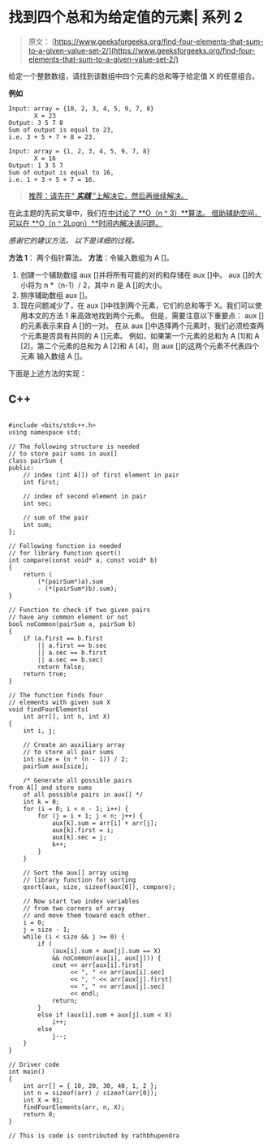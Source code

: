 # 找到四个总和为给定值的元素| 系列 2

> 原文： [https://www.geeksforgeeks.org/find-four-elements-that-sum-to-a-given-value-set-2/](https://www.geeksforgeeks.org/find-four-elements-that-sum-to-a-given-value-set-2/)

给定一个整数数组，请找到该数组中四个元素的总和等于给定值 X 的任意组合。

**例如**

```
Input: array = {10, 2, 3, 4, 5, 9, 7, 8} 
       X = 23 
Output: 3 5 7 8
Sum of output is equal to 23, 
i.e. 3 + 5 + 7 + 8 = 23.

Input: array = {1, 2, 3, 4, 5, 9, 7, 8}
       X = 16 
Output: 1 3 5 7
Sum of output is equal to 16, 
i.e. 1 + 3 + 5 + 7 = 16.

```

> [推荐：请先在“ ***实践*** ”上解决它，然后再继续解决。](https://practice.geeksforgeeks.org/problems/find-all-four-sum-numbers/0)

在此主题的先前文章中，我们在[中讨论了 **O（n ^ 3）**算法。 借助辅助空间，可以在 **O（n ^ 2Logn）**时间内解决该问题。](https://www.geeksforgeeks.org/find-four-numbers-with-sum-equal-to-given-sum/)

*感谢它的建议方法。 以下是详细的过程。*

**方法 1**： 两个指针算法。
**方法**：令输入数组为 A []。

1.  创建一个辅助数组 aux []并将所有可能的对的和存储在 aux []中。 aux []的大小将为 n *（n-1）/ 2，其中 n 是 A []的大小。
2.  排序辅助数组 aux []。
3.  现在问题减少了，在 aux []中找到两个元素，它们的总和等于 X。我们可以使用本文的方法 1 来高效地找到两个元素。 但是，需要注意以下重要点：
    aux []的元素表示来自 A []的一对。 在从 aux []中选择两个元素时，我们必须检查两个元素是否具有共同的 A []元素。 例如，如果第一个元素的总和为 A [1]和 A [2]，第二个元素的总和为 A [2]和 A [4]，则 aux []的这两个元素不代表四个元素 输入数组 A []。

下面是上述方法的实现：

## C++ 

```

#include <bits/stdc++.h> 
using namespace std; 

// The following structure is needed 
// to store pair sums in aux[] 
class pairSum { 
public: 
    // index (int A[]) of first element in pair 
    int first; 

    // index of second element in pair 
    int sec; 

    // sum of the pair 
    int sum; 
}; 

// Following function is needed 
// for library function qsort() 
int compare(const void* a, const void* b) 
{ 
    return ( 
        (*(pairSum*)a).sum 
        - (*(pairSum*)b).sum); 
} 

// Function to check if two given pairs 
// have any common element or not 
bool noCommon(pairSum a, pairSum b) 
{ 
    if (a.first == b.first 
        || a.first == b.sec 
        || a.sec == b.first 
        || a.sec == b.sec) 
        return false; 
    return true; 
} 

// The function finds four 
// elements with given sum X 
void findFourElements( 
    int arr[], int n, int X) 
{ 
    int i, j; 

    // Create an auxiliary array 
    // to store all pair sums 
    int size = (n * (n - 1)) / 2; 
    pairSum aux[size]; 

    /* Generate all possible pairs  
from A[] and store sums  
    of all possible pairs in aux[] */
    int k = 0; 
    for (i = 0; i < n - 1; i++) { 
        for (j = i + 1; j < n; j++) { 
            aux[k].sum = arr[i] + arr[j]; 
            aux[k].first = i; 
            aux[k].sec = j; 
            k++; 
        } 
    } 

    // Sort the aux[] array using 
    // library function for sorting 
    qsort(aux, size, sizeof(aux[0]), compare); 

    // Now start two index variables 
    // from two corners of array 
    // and move them toward each other. 
    i = 0; 
    j = size - 1; 
    while (i < size && j >= 0) { 
        if ( 
            (aux[i].sum + aux[j].sum == X) 
            && noCommon(aux[i], aux[j])) { 
            cout << arr[aux[i].first] 
                 << ", " << arr[aux[i].sec] 
                 << ", " << arr[aux[j].first] 
                 << ", " << arr[aux[j].sec] 
                 << endl; 
            return; 
        } 
        else if (aux[i].sum + aux[j].sum < X) 
            i++; 
        else
            j--; 
    } 
} 

// Driver code 
int main() 
{ 
    int arr[] = { 10, 20, 30, 40, 1, 2 }; 
    int n = sizeof(arr) / sizeof(arr[0]); 
    int X = 91; 
    findFourElements(arr, n, X); 
    return 0; 
} 

// This is code is contributed by rathbhupendra 

```